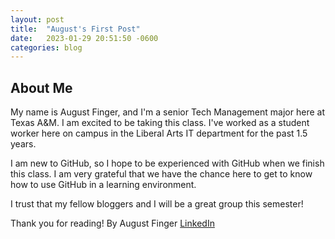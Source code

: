 ```yaml
---
layout: post
title:  "August's First Post"
date:   2023-01-29 20:51:50 -0600
categories: blog
---
```


## About Me
My name is August Finger, and I'm a senior Tech Management major here at Texas A&M. I am excited to be taking this class. 
I've worked as a student worker here on campus in the Liberal Arts IT department for the past 1.5 years.

I am new to GitHub, so I hope to be experienced with GitHub when we finish this class. I am very grateful that we have the chance here to get to know how to use GitHub in a learning environment.

I trust that my fellow bloggers and I will be a great group this semester!

Thank you for reading!
By August Finger [LinkedIn](https://www.linkedin.com/in/august-finger-625622184/)
